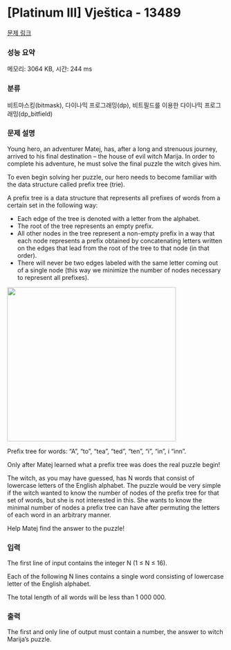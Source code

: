 # [Platinum III] Vještica - 13489 

[문제 링크](https://www.acmicpc.net/problem/13489) 

### 성능 요약

메모리: 3064 KB, 시간: 244 ms

### 분류

비트마스킹(bitmask), 다이나믹 프로그래밍(dp), 비트필드를 이용한 다이나믹 프로그래밍(dp_bitfield)

### 문제 설명

<p>Young hero, an adventurer Matej, has, after a long and strenuous journey, arrived to his final destination – the house of evil witch Marija. In order to complete his adventure, he must solve the final puzzle the witch gives him.</p>

<p>To even begin solving her puzzle, our hero needs to become familiar with the data structure called prefix tree (trie).</p>

<p>A prefix tree is a data structure that represents all prefixes of words from a certain set in the following way:</p>

<ul>
	<li>Each edge of the tree is denoted with a letter from the alphabet.</li>
	<li>The root of the tree represents an empty prefix.</li>
	<li>All other nodes in the tree represent a non-empty prefix in a way that each node represents a prefix obtained by concatenating letters written on the edges that lead from the root of the tree to that node (in that order).</li>
	<li>There will never be two edges labeled with the same letter coming out of a single node (this way we minimize the number of nodes necessary to represent all prefixes). </li>
</ul>

<p><img alt="" src="" style="height:356px; width:390px"></p>

<p>Prefix tree for words: “A”, “to”, “tea”, “ted”, “ten”, “i”, “in”, i “inn”.</p>

<p>Only after Matej learned what a prefix tree was does the real puzzle begin!</p>

<p>The witch, as you may have guessed, has N words that consist of lowercase letters of the English alphabet. The puzzle would be very simple if the witch wanted to know the number of nodes of the prefix tree for that set of words, but she is not interested in this. She wants to know the minimal number of nodes a prefix tree can have after permuting the letters of each word in an arbitrary manner​.</p>

<p>Help Matej find the answer to the puzzle! </p>

### 입력 

 <p>The first line of input contains the integer N ​(1 ≤ N ≤ 16).</p>

<p>Each of the following N lines contains a single word consisting of lowercase letter of the English alphabet.</p>

<p>The total length of all words will be less than 1 000 000. </p>

### 출력 

 <p>The first and only line of output must contain a number, the answer to witch Marija’s puzzle.</p>


